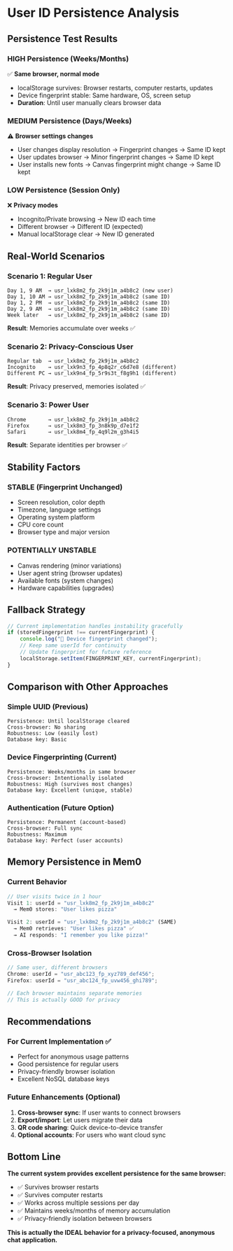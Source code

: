 # User ID Persistence Analysis

## **Persistence Test Results**

### **HIGH Persistence (Weeks/Months)**

✅ **Same browser, normal mode**

-   localStorage survives: Browser restarts, computer restarts, updates
-   Device fingerprint stable: Same hardware, OS, screen setup
-   **Duration**: Until user manually clears browser data

### **MEDIUM Persistence (Days/Weeks)**

⚠️ **Browser settings changes**

-   User changes display resolution → Fingerprint changes → Same ID kept
-   User updates browser → Minor fingerprint changes → Same ID kept
-   User installs new fonts → Canvas fingerprint might change → Same ID kept

### **LOW Persistence (Session Only)**

❌ **Privacy modes**

-   Incognito/Private browsing → New ID each time
-   Different browser → Different ID (expected)
-   Manual localStorage clear → New ID generated

## **Real-World Scenarios**

### **Scenario 1: Regular User**

```
Day 1, 9 AM  → usr_lxk8m2_fp_2k9j1m_a4b8c2 (new user)
Day 1, 10 AM → usr_lxk8m2_fp_2k9j1m_a4b8c2 (same ID)
Day 1, 2 PM  → usr_lxk8m2_fp_2k9j1m_a4b8c2 (same ID)
Day 2, 9 AM  → usr_lxk8m2_fp_2k9j1m_a4b8c2 (same ID)
Week later   → usr_lxk8m2_fp_2k9j1m_a4b8c2 (same ID)
```

**Result**: Memories accumulate over weeks ✅

### **Scenario 2: Privacy-Conscious User**

```
Regular tab  → usr_lxk8m2_fp_2k9j1m_a4b8c2
Incognito    → usr_lxk9n3_fp_4p8q2r_c6d7e8 (different)
Different PC → usr_lxk9n4_fp_5r9s3t_f8g9h1 (different)
```

**Result**: Privacy preserved, memories isolated ✅

### **Scenario 3: Power User**

```
Chrome       → usr_lxk8m2_fp_2k9j1m_a4b8c2
Firefox      → usr_lxk8m3_fp_3n8k9p_d7e1f2
Safari       → usr_lxk8m4_fp_4q9l2m_g3h4i5
```

**Result**: Separate identities per browser ✅

## **Stability Factors**

### **STABLE (Fingerprint Unchanged)**

-   Screen resolution, color depth
-   Timezone, language settings
-   Operating system platform
-   CPU core count
-   Browser type and major version

### **POTENTIALLY UNSTABLE**

-   Canvas rendering (minor variations)
-   User agent string (browser updates)
-   Available fonts (system changes)
-   Hardware capabilities (upgrades)

## **Fallback Strategy**

```typescript
// Current implementation handles instability gracefully
if (storedFingerprint !== currentFingerprint) {
    console.log("🔄 Device fingerprint changed");
    // Keep same userId for continuity
    // Update fingerprint for future reference
    localStorage.setItem(FINGERPRINT_KEY, currentFingerprint);
}
```

## **Comparison with Other Approaches**

### **Simple UUID (Previous)**

```
Persistence: Until localStorage cleared
Cross-browser: No sharing
Robustness: Low (easily lost)
Database key: Basic
```

### **Device Fingerprinting (Current)**

```
Persistence: Weeks/months in same browser
Cross-browser: Intentionally isolated
Robustness: High (survives most changes)
Database key: Excellent (unique, stable)
```

### **Authentication (Future Option)**

```
Persistence: Permanent (account-based)
Cross-browser: Full sync
Robustness: Maximum
Database key: Perfect (user accounts)
```

## **Memory Persistence in Mem0**

### **Current Behavior**

```typescript
// User visits twice in 1 hour
Visit 1: userId = "usr_lxk8m2_fp_2k9j1m_a4b8c2"
  → Mem0 stores: "User likes pizza"

Visit 2: userId = "usr_lxk8m2_fp_2k9j1m_a4b8c2" (SAME)
  → Mem0 retrieves: "User likes pizza" ✅
  → AI responds: "I remember you like pizza!"
```

### **Cross-Browser Isolation**

```typescript
// Same user, different browsers
Chrome: userId = "usr_abc123_fp_xyz789_def456";
Firefox: userId = "usr_abc124_fp_uvw456_ghi789";

// Each browser maintains separate memories
// This is actually GOOD for privacy
```

## **Recommendations**

### **For Current Implementation** ✅

-   Perfect for anonymous usage patterns
-   Good persistence for regular users
-   Privacy-friendly browser isolation
-   Excellent NoSQL database keys

### **Future Enhancements** (Optional)

1. **Cross-browser sync**: If user wants to connect browsers
2. **Export/import**: Let users migrate their data
3. **QR code sharing**: Quick device-to-device transfer
4. **Optional accounts**: For users who want cloud sync

## **Bottom Line**

**The current system provides excellent persistence for the same browser:**

-   ✅ Survives browser restarts
-   ✅ Survives computer restarts
-   ✅ Works across multiple sessions per day
-   ✅ Maintains weeks/months of memory accumulation
-   ✅ Privacy-friendly isolation between browsers

**This is actually the IDEAL behavior for a privacy-focused, anonymous chat application.**

